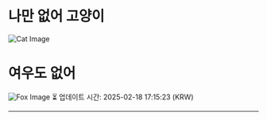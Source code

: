 
# 나만 없어 고양이

![Cat Image](https://cdn2.thecatapi.com/images/aqs.jpg)

# 여우도 없어
![Fox Image](https://randomfox.ca/images/44.jpg)
⏳ 업데이트 시간: 2025-02-18 17:15:23 (KRW)

---
